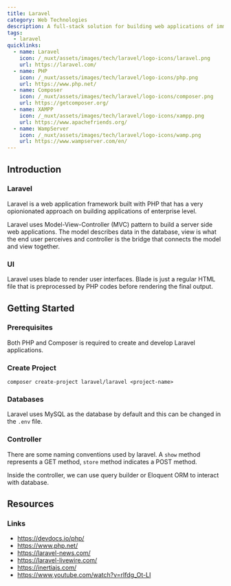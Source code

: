 ```yaml
---
title: Laravel
category: Web Technologies
description: A full-stack solution for building web applications of immense size.
tags:
  - laravel
quicklinks:
  - name: Laravel
    icon: /_nuxt/assets/images/tech/laravel/logo-icons/laravel.png
    url: https://laravel.com/
  - name: PHP
    icon: /_nuxt/assets/images/tech/laravel/logo-icons/php.png
    url: https://www.php.net/
  - name: Composer
    icon: /_nuxt/assets/images/tech/laravel/logo-icons/composer.png
    url: https://getcomposer.org/
  - name: XAMPP
    icon: /_nuxt/assets/images/tech/laravel/logo-icons/xampp.png
    url: https://www.apachefriends.org/
  - name: WampServer
    icon: /_nuxt/assets/images/tech/laravel/logo-icons/wamp.png
    url: https://www.wampserver.com/en/
---
```


<!-- <v-list-links></v-list-links> -->

<v-quicklinks :quicklinks="quicklinks"></v-quicklinks>

## Introduction

### Laravel

Laravel is a web application framework built with PHP that has a very opionionated approach on building applications of enterprise level.

Laravel uses Model-View-Controller (MVC) pattern to build a server side web applications. The model describes data in the database, view is what the end user perceives and controller is the bridge that connects the model and view together.

### UI

Laravel uses blade to render user interfaces. Blade is just a regular HTML file that is preprocessed by PHP codes before rendering the final output.

## Getting Started

### Prerequisites

Both PHP and Composer is required to create and develop Laravel applications.

### Create Project

```
composer create-project laravel/laravel <project-name>
```

### Databases

Laravel uses MySQL as the database by default and this can be changed in the `.env` file.

### Controller

There are some naming conventions used by laravel. A `show` method represents a GET method, `store` method indicates a POST method.

Inside the controller, we can use query builder or Eloquent ORM to interact with database.

## Resources

### Links

- https://devdocs.io/php/
- https://www.php.net/
- https://laravel-news.com/
- https://laravel-livewire.com/
- https://inertiajs.com/
- https://www.youtube.com/watch?v=rIfdg_Ot-LI
